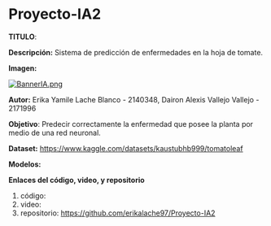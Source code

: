 # Proyecto-IA2

**TITULO**: 

**Descripción:** Sistema de predicción de enfermedades en la hoja de tomate.

**Imagen:** 

[![BannerIA.png](https://i.postimg.cc/0QvmYvzr/BannerIA.png)](https://postimg.cc/94xr2vtj)

**Autor:** Erika Yamile Lache Blanco - 2140348, Dairon Alexis Vallejo Vallejo - 2171996

**Objetivo**: Predecir correctamente la enfermedad que posee la planta por medio de una red neuronal.

**Dataset:** https://www.kaggle.com/datasets/kaustubhb999/tomatoleaf

**Modelos:** 

**Enlaces del código, video, y repositorio**
1. código: 
2. video: 
3. repositorio: https://github.com/erikalache97/Proyecto-IA2
